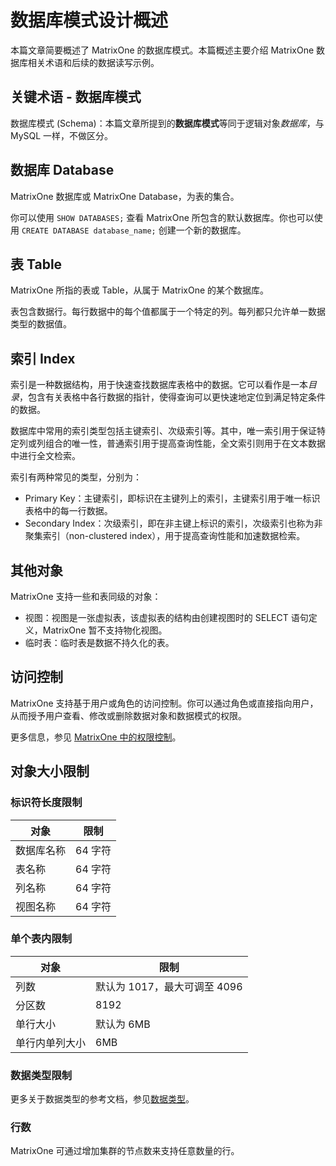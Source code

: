 # 数据库模式设计概述

本篇文章简要概述了 MatrixOne 的数据库模式。本篇概述主要介绍 MatrixOne 数据库相关术语和后续的数据读写示例。

## 关键术语 - 数据库模式

数据库模式 (Schema)：本篇文章所提到的**数据库模式**等同于逻辑对象*数据库*，与 MySQL 一样，不做区分。

## 数据库 Database

MatrixOne 数据库或 MatrixOne Database，为表的集合。

你可以使用 `SHOW DATABASES;` 查看 MatrixOne 所包含的默认数据库。你也可以使用 `CREATE DATABASE database_name;` 创建一个新的数据库。

## 表 Table

MatrixOne 所指的表或 Table，从属于 MatrixOne 的某个数据库。

表包含数据行。每行数据中的每个值都属于一个特定的列。每列都只允许单一数据类型的数据值。

## 索引 Index

索引是一种数据结构，用于快速查找数据库表格中的数据。它可以看作是一本*目录*，包含有关表格中各行数据的指针，使得查询可以更快速地定位到满足特定条件的数据。

数据库中常用的索引类型包括主键索引、次级索引等。其中，唯一索引用于保证特定列或列组合的唯一性，普通索引用于提高查询性能，全文索引则用于在文本数据中进行全文检索。

索引有两种常见的类型，分别为：

- Primary Key：主键索引，即标识在主键列上的索引，主键索引用于唯一标识表格中的每一行数据。
- Secondary Index：次级索引，即在非主键上标识的索引，次级索引也称为非聚集索引（non-clustered index），用于提高查询性能和加速数据检索。

## 其他对象

MatrixOne 支持一些和表同级的对象：

- 视图：视图是一张虚拟表，该虚拟表的结构由创建视图时的 SELECT 语句定义，MatrixOne 暂不支持物化视图。
- 临时表：临时表是数据不持久化的表。

## 访问控制

MatrixOne 支持基于用户或角色的访问控制。你可以通过角色或直接指向用户，从而授予用户查看、修改或删除数据对象和数据模式的权限。

更多信息，参见 [MatrixOne 中的权限控制](../../Security/about-privilege-management.md)。

## 对象大小限制

### 标识符长度限制

|对象 | 限制|
|---|---|
|数据库名称|64 字符|
|表名称|64 字符|
|列名称|64 字符|
|视图名称|64 字符|

### 单个表内限制

|对象 | 限制|
|---|---|
|列数 | 默认为 1017，最大可调至 4096|
|分区数|8192|
|单行大小 | 默认为 6MB|
|单行内单列大小|6MB|

### 数据类型限制

更多关于数据类型的参考文档，参见[数据类型](../../Reference/Data-Types/data-types.md)。

### 行数

MatrixOne 可通过增加集群的节点数来支持任意数量的行。
